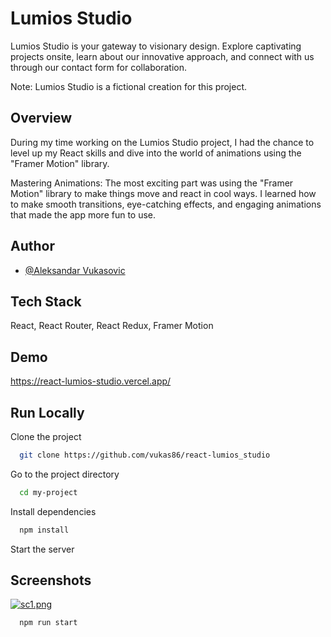 
# Lumios Studio 

Lumios Studio is your gateway to visionary design. Explore captivating projects onsite, learn about our innovative approach, and connect with us through our contact form for collaboration. 

Note: Lumios Studio is a fictional creation for this project.



## Overview
During my time working on the Lumios Studio project, I had the chance to level up my React skills and dive into the world of animations using the "Framer Motion" library.

Mastering Animations: The most exciting part was using the "Framer Motion" library to make things move and react in cool ways. I learned how to make smooth transitions, eye-catching effects, and engaging animations that made the app more fun to use.
## Author

- [@Aleksandar Vukasovic](https://www.github.com/vukas86)


## Tech Stack

React, React Router, React Redux, Framer Motion



## Demo

https://react-lumios-studio.vercel.app/


## Run Locally

Clone the project

```bash
  git clone https://github.com/vukas86/react-lumios_studio
```

Go to the project directory

```bash
  cd my-project
```

Install dependencies

```bash
  npm install
```

Start the server

## Screenshots

[![sc1.png](https://i.postimg.cc/jS4L5sGn/sc1.png)](https://postimg.cc/fVkwqhWM)

```bash
  npm run start
```

